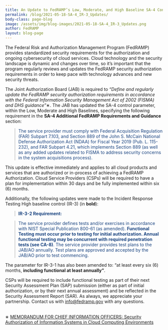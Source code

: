 ```yaml
---
title: An Update to FedRAMP’s Low, Moderate, and High Baseline SA-4 Controls and IR-3 High Baseline
permalink: /blog/2021-05-18-SA-4_IR-3_Updates/
body-class: page-blog
image: /assets/img/blog-images/2021-05-18-SA-4_IR-3_Updates.png
author: FedRAMP
layout: blog-page
---
```

The Federal Risk and Authorization Management Program (FedRAMP) provides standardized security requirements for the authorization and ongoing cybersecurity of cloud services. Cloud technology and the security landscape is dynamic and changes over time, so it’s important that the program regularly reviews and updates the FedRAMP security authorization requirements in order to keep pace with technology advances and new security threats. 

The Joint Authorization Board (JAB) is required to <em>“Define and regularly update the FedRAMP security authorization requirements in accordance with the Federal Information Security Management Act of 2002 (FISMA) and DHS guidance”</em>&#8727;. The JAB has updated the SA-4 control parameter, within the Low, Moderate and High Baselines, specifying the following requirement in the <strong>SA-4 Additional FedRAMP Requirements and Guidance</strong> section: 

<p style="margin-left:30px; padding-left:10px; color: #1a4480; border-left: 2px solid #cccccc">The service provider must comply with Federal Acquisition Regulation (FAR) Subpart 7.103, and Section 889 of the John S. McCain National Defense Authorization Act (NDAA) for Fiscal Year 2019 (Pub. L. 115-232), and FAR Subpart 4.21, which implements Section 889 (as well as any added updates related to FISMA to address security concerns in the system acquisitions process).</p>

This update is effective immediately and applies to all cloud products and services that are authorized or in-process of achieving a FedRAMP Authorization. Cloud Service Providers (CSPs) will be required to have a plan for implementation within 30 days and be fully implemented within six (6) months. 
 
Additionally, the following updates were made to the Incident Response Testing High baseline control (IR-3) (in <strong>bold</strong>):

<p style="margin-left:30px; padding-left:10px; color: #1a4480; border-left: 2px solid #cccccc"><strong>IR-3-2 Requirement:</strong></p>

<p style="margin-left:30px; padding-left:10px; color: #1a4480; border-left: 2px solid #cccccc">The service provider defines tests and/or exercises in accordance with NIST Special Publication 800-61 (as amended). <strong>Functional Testing must occur prior to testing for initial authorization. Annual functional testing may be concurrent with required penetration tests (see CA-8)</strong>. The service provider provides test plans to the JAB/AO annually. Test plans are approved and accepted by the JAB/AO prior to test commencing.</p>

The parameter for IR-3-1 has also been amended to: “at least every six (6) months, <strong>including functional at least annually”</strong>.

CSPs will be required to include functional testing as part of their next Security Assessment Plan (SAP) submission (either as part of initial authorization, or by their next annual assessment) and be reflected in the Security Assessment Report (SAR). As always, we appreciate your partnership. Contact us with <a href="mailto:info@fedramp.gov" title="email FedRAMP" target="_blank">info@fedramp.gov</a> with any questions.

<p style="margin-top:32px">&#8727; <a href="https://www.fedramp.gov/assets/resources/documents/FedRAMP_Policy_Memo.pdf" target="_blank">MEMORANDUM FOR CHIEF INFORMATION OFFICERS: Security Authorization of Information Systems in Cloud Computing Environments</a></p>